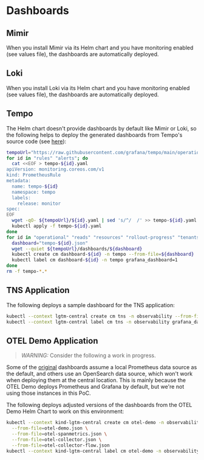 # Dashboards

## Mimir

When you install Mimir via its Helm chart and you have monitoring enabled (see values file), the dashboards are automatically deployed.

## Loki

When you install Loki via its Helm chart and you have monitoring enabled (see values file), the dashboards are automatically deployed.

## Tempo

The Helm chart doesn't provide dashboards by default like Mimir or Loki, so the following helps to deploy the generated dashboards from Tempo's source code (see [here](https://github.com/grafana/tempo/tree/main/operations/tempo-mixin-compiled)):

```bash
tempoUrl="https://raw.githubusercontent.com/grafana/tempo/main/operations/tempo-mixin-compiled"
for id in "rules" "alerts"; do
  cat <<EOF > tempo-${id}.yaml
apiVersion: monitoring.coreos.com/v1
kind: PrometheusRule
metadata:
  name: tempo-${id}
  namespace: tempo
  labels:
    release: monitor
spec:
EOF
  wget -qO- ${tempoUrl}/${id}.yaml | sed 's/^/  /' >> tempo-${id}.yaml
  kubectl apply -f tempo-${id}.yaml
done
for id in "operational" "reads" "resources" "rollout-progress" "tenants" "writes"; do
  dashboard="tempo-${id}.json"
  wget --quiet ${tempoUrl}/dashboards/${dashboard}
  kubectl create cm dashboard-${id} -n tempo --from-file=${dashboard}
  kubectl label cm dashboard-${id} -n tempo grafana_dashboard=1
done
rm -f tempo-*.*
```

## TNS Application

The following deploys a sample dashboard for the TNS application:

```bash
kubectl --context lgtm-central create cm tns -n observability --from-file=tns.json
kubectl --context lgtm-central label cm tns -n observability grafana_dashboard=1 release=monitor
```

## OTEL Demo Application

> *WARNING:* Consider the following a work in progress.

Some of the [original](https://github.com/open-telemetry/opentelemetry-helm-charts/tree/main/charts/opentelemetry-demo/grafana-dashboards) dashboards assume a local Prometheus data source as the default, and others use an OpenSearch data source, which won't work when deploying them at the central location. This is mainly because the OTEL Demo deploys Prometheus and Grafana by default, but we're not using those instances in this PoC.

The following deploys adjusted versions of the dashboards from the OTEL Demo Helm Chart to work on this environment:

```bash
kubectl --context kind-lgtm-central create cm otel-demo -n observability \
  --from-file=otel-demo.json \
  --from-file=otel-spanmetrics.json \
  --from-file=otel-collector.json \
  --from-file=otel-collector-flow.json
kubectl --context kind-lgtm-central label cm otel-demo -n observability grafana_dashboard=1 
```

